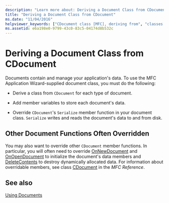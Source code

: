 ```yaml
---
description: "Learn more about: Deriving a Document Class from CDocument"
title: "Deriving a Document Class from CDocument"
ms.date: "11/04/2016"
helpviewer_keywords: ["CDocument class [MFC], deriving from", "classes [MFC], deriving from CDocument", "document objects [MFC], derived", "derived classes [MFC], functions often overridden", "document classes [MFC], functions often overridden"]
ms.assetid: e6a198e0-9799-43c0-83c5-04174d8b532c
---
```

# Deriving a Document Class from CDocument

Documents contain and manage your application's data. To use the MFC Application Wizard-supplied document class, you must do the following:

- Derive a class from `CDocument` for each type of document.

- Add member variables to store each document's data.

- Override `CDocument`'s `Serialize` member function in your document class. `Serialize` writes and reads the document's data to and from disk.

## Other Document Functions Often Overridden

You may also want to override other `CDocument` member functions. In particular, you will often need to override [OnNewDocument](reference/cdocument-class.md#onnewdocument) and [OnOpenDocument](reference/cdocument-class.md#onopendocument) to initialize the document's data members and [DeleteContents](reference/cdocument-class.md#deletecontents) to destroy dynamically allocated data. For information about overridable members, see class [CDocument](reference/cdocument-class.md) in the *MFC Reference*.

## See also

[Using Documents](using-documents.md)
